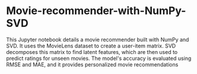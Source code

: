 # Movie-recommender-with-NumPy-SVD
This Jupyter notebook details a movie recommender built with NumPy and SVD. It uses the MovieLens dataset to create a user-item matrix. SVD decomposes this matrix to find latent features, which are then used to predict ratings for unseen movies. The model's accuracy is evaluated using RMSE and MAE, and it provides personalized movie recommendations
